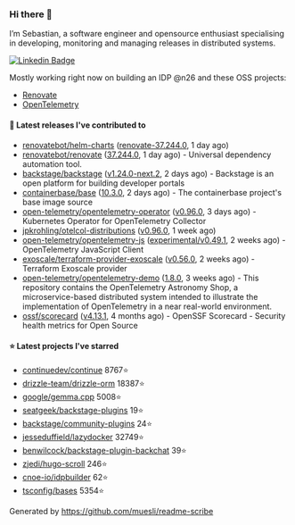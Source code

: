 ### Hi there 👋

I’m Sebastian, a software engineer and opensource enthusiast specialising in developing, monitoring and managing releases in distributed systems.    

[![Linkedin Badge](https://img.shields.io/badge/-LinkedIn-blue?style=flat&logo=Linkedin&logoColor=white&link=https://www.linkedin.com/in/sebastian-poxhofer/)](https://www.linkedin.com/in/sebastian-poxhofer/)

Mostly working right now on building an IDP @n26 and these OSS projects:
- [Renovate](https://github.com/renovatebot/renovate)
- [OpenTelemetry](https://github.com/open-telemetry)



#### 🚀 Latest releases I've contributed to

- [renovatebot/helm-charts](https://github.com/renovatebot/helm-charts) ([renovate-37.244.0](https://github.com/renovatebot/helm-charts/releases/tag/renovate-37.244.0), 1 day ago)
- [renovatebot/renovate](https://github.com/renovatebot/renovate) ([37.244.0](https://github.com/renovatebot/renovate/releases/tag/37.244.0), 1 day ago) - Universal dependency automation tool.
- [backstage/backstage](https://github.com/backstage/backstage) ([v1.24.0-next.2](https://github.com/backstage/backstage/releases/tag/v1.24.0-next.2), 2 days ago) - Backstage is an open platform for building developer portals
- [containerbase/base](https://github.com/containerbase/base) ([10.3.0](https://github.com/containerbase/base/releases/tag/10.3.0), 2 days ago) - The containerbase project&#39;s base image source
- [open-telemetry/opentelemetry-operator](https://github.com/open-telemetry/opentelemetry-operator) ([v0.96.0](https://github.com/open-telemetry/opentelemetry-operator/releases/tag/v0.96.0), 3 days ago) - Kubernetes Operator for OpenTelemetry Collector
- [jpkrohling/otelcol-distributions](https://github.com/jpkrohling/otelcol-distributions) ([v0.96.0](https://github.com/jpkrohling/otelcol-distributions/releases/tag/v0.96.0), 1 week ago)
- [open-telemetry/opentelemetry-js](https://github.com/open-telemetry/opentelemetry-js) ([experimental/v0.49.1](https://github.com/open-telemetry/opentelemetry-js/releases/tag/experimental/v0.49.1), 2 weeks ago) - OpenTelemetry JavaScript Client
- [exoscale/terraform-provider-exoscale](https://github.com/exoscale/terraform-provider-exoscale) ([v0.56.0](https://github.com/exoscale/terraform-provider-exoscale/releases/tag/v0.56.0), 2 weeks ago) - Terraform Exoscale provider
- [open-telemetry/opentelemetry-demo](https://github.com/open-telemetry/opentelemetry-demo) ([1.8.0](https://github.com/open-telemetry/opentelemetry-demo/releases/tag/1.8.0), 3 weeks ago) - This repository contains the OpenTelemetry Astronomy Shop, a microservice-based distributed system intended to illustrate the implementation of OpenTelemetry in a near real-world environment.
- [ossf/scorecard](https://github.com/ossf/scorecard) ([v4.13.1](https://github.com/ossf/scorecard/releases/tag/v4.13.1), 4 months ago) - OpenSSF Scorecard - Security health metrics for Open Source

#### ⭐ Latest projects I've starred

- [continuedev/continue](https://github.com/continuedev/continue) 8767⭐
- [drizzle-team/drizzle-orm](https://github.com/drizzle-team/drizzle-orm) 18387⭐
- [google/gemma.cpp](https://github.com/google/gemma.cpp) 5008⭐
- [seatgeek/backstage-plugins](https://github.com/seatgeek/backstage-plugins) 19⭐
- [backstage/community-plugins](https://github.com/backstage/community-plugins) 24⭐
- [jesseduffield/lazydocker](https://github.com/jesseduffield/lazydocker) 32749⭐
- [benwilcock/backstage-plugin-backchat](https://github.com/benwilcock/backstage-plugin-backchat) 39⭐
- [zjedi/hugo-scroll](https://github.com/zjedi/hugo-scroll) 246⭐
- [cnoe-io/idpbuilder](https://github.com/cnoe-io/idpbuilder) 62⭐
- [tsconfig/bases](https://github.com/tsconfig/bases) 5354⭐



Generated by https://github.com/muesli/readme-scribe
